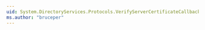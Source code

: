 ```yaml
---
uid: System.DirectoryServices.Protocols.VerifyServerCertificateCallback
ms.author: "bruceper"
---
```

